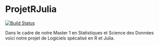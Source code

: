 # ProjetRJulia

[![Build Status](https://github.com/emmarme/ProjetRJulia.jl/actions/workflows/CI.yml/badge.svg?branch=master)](https://github.com/emmarme/ProjetRJulia.jl/actions/workflows/CI.yml?query=branch%3Amaster)

Dans le cadre de notre Master 1 en Statistiques et Science des Données voici notre projet de Logiciels spécalisé en R et Julia.
